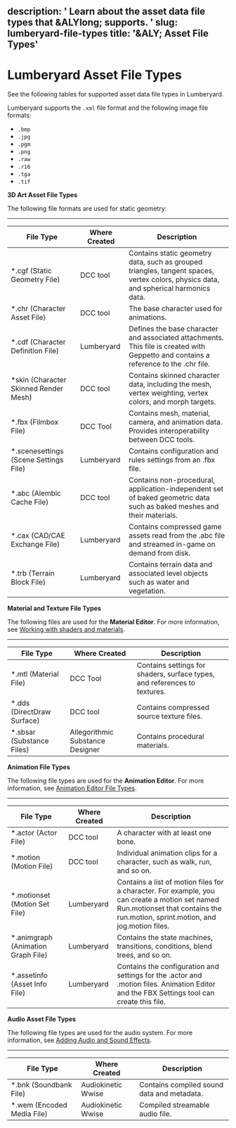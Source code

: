 description: ' Learn about the asset data file types that &ALYlong; supports. '
slug: lumberyard-file-types
title: '&ALY; Asset File Types'
---
# Lumberyard Asset File Types<a name="lumberyard-file-types"></a>

See the following tables for supported asset data file types in Lumberyard\.

Lumberyard supports the `.xml` file format and the following image file formats:
+ `.bmp`
+ `.jpg`
+ `.pgm`
+ `.png`
+ `.raw`
+ `.r16`
+ `.tga`
+ `.tif`

**3D Art Asset File Types**

The following file formats are used for static geometry:


****  

| File Type | Where Created | Description | 
| --- | --- | --- | 
| \*\.cgf \(Static Geometry File\) | DCC tool | Contains static geometry data, such as grouped triangles, tangent spaces, vertex colors, physics data, and spherical harmonics data\. | 
| \*\.chr \(Character Asset File\) | DCC tool | The base character used for animations\. | 
| \*\.cdf \(Character Definition File\) | Lumberyard | Defines the base character and associated attachments\. This file is created with Geppetto and contains a reference to the \.chr file\. | 
| \*skin \(Character Skinned Render Mesh\) | DCC tool | Contains skinned character data, including the mesh, vertex weighting, vertex colors, and morph targets\. | 
| \*\.fbx \(Filmbox File\) | DCC Tool | Contains mesh, material, camera, and animation data\. Provides interoperability between DCC tools\. | 
| \*\.scenesettings \(Scene Settings File\) | Lumberyard | Contains configuration and rules settings from an \.fbx file\.  | 
| \*\.abc \(Alembic Cache File\) | DCC tool | Contains non\-procedural, application\-independent set of baked geometric data such as baked meshes and their materials\.  | 
| \*\.cax \(CAD/CAE Exchange File\) | Lumberyard | Contains compressed game assets read from the \.abc file and streamed in\-game on demand from disk\.  | 
| \*\.trb \(Terrain Block File\) | Lumberyard | Contains terrain data and associated level objects such as water and vegetation\.  | 

**Material and Texture File Types**

The following files are used for the **Material Editor**\. For more information, see [Working with shaders and materials](mat-intro.md)\.


****  

| File Type | Where Created | Description | 
| --- | --- | --- | 
| \*\.mtl \(Material File\) | DCC Tool |  Contains settings for shaders, surface types, and references to textures\.  | 
| \*\.dds \(DirectDraw Surface\) | DCC tool | Contains compressed source texture files\. | 
| \*\.sbsar \(Substance Files\) | Allegorithmic Substance Designer | Contains procedural materials\. | 

**Animation File Types**

The following file types are used for the **Animation Editor**\. For more information, see [Animation Editor File Types](char-animation-editor-file-types.md)\. 


****  

| File Type | Where Created | Description | 
| --- | --- | --- | 
| \*\.actor \(Actor File\) | DCC tool | A character with at least one bone\.  | 
| \*\.motion \(Motion File\) | DCC tool | Individual animation clips for a character, such as walk, run, and so on\. | 
| \*\.motionset \(Motion Set File\) | Lumberyard | Contains a list of motion files for a character\. For example, you can create a motion set named Run\.motionset that contains the run\.motion, sprint\.motion, and jog\.motion files\. | 
| \*\.animgraph \(Animation Graph File\) | Lumberyard | Contains the state machines, transitions, conditions, blend trees, and so on\. | 
| \*\.assetinfo \(Asset Info File\) | Lumberyard | Contains the configuration and settings for the \.actor and \.motion files\. Animation Editor and the FBX Settings tool can create this file\.  | 

**Audio Asset File Types**

The following file types are used for the audio system\. For more information, see [Adding Audio and Sound Effects](audio-intro.md)\.


****  

| File Type | Where Created | Description | 
| --- | --- | --- | 
| \*\.bnk \(Soundbank File\) | Audiokinetic Wwise | Contains compiled sound data and metadata\. | 
| \*\.wem \(Encoded Media File\) | Audiokinetic Wwise | Compiled streamable audio file\. | 